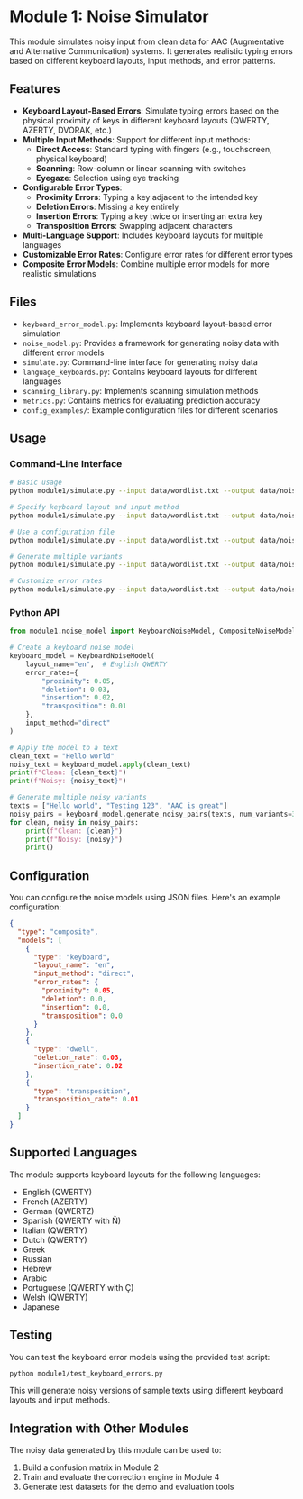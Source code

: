 # Module 1: Noise Simulator

This module simulates noisy input from clean data for AAC (Augmentative and Alternative Communication) systems. It generates realistic typing errors based on different keyboard layouts, input methods, and error patterns.

## Features

- **Keyboard Layout-Based Errors**: Simulate typing errors based on the physical proximity of keys in different keyboard layouts (QWERTY, AZERTY, DVORAK, etc.)
- **Multiple Input Methods**: Support for different input methods:
  - **Direct Access**: Standard typing with fingers (e.g., touchscreen, physical keyboard)
  - **Scanning**: Row-column or linear scanning with switches
  - **Eyegaze**: Selection using eye tracking
- **Configurable Error Types**:
  - **Proximity Errors**: Typing a key adjacent to the intended key
  - **Deletion Errors**: Missing a key entirely
  - **Insertion Errors**: Typing a key twice or inserting an extra key
  - **Transposition Errors**: Swapping adjacent characters
- **Multi-Language Support**: Includes keyboard layouts for multiple languages
- **Customizable Error Rates**: Configure error rates for different error types
- **Composite Error Models**: Combine multiple error models for more realistic simulations

## Files

- `keyboard_error_model.py`: Implements keyboard layout-based error simulation
- `noise_model.py`: Provides a framework for generating noisy data with different error models
- `simulate.py`: Command-line interface for generating noisy data
- `language_keyboards.py`: Contains keyboard layouts for different languages
- `scanning_library.py`: Implements scanning simulation methods
- `metrics.py`: Contains metrics for evaluating prediction accuracy
- `config_examples/`: Example configuration files for different scenarios

## Usage

### Command-Line Interface

```bash
# Basic usage
python module1/simulate.py --input data/wordlist.txt --output data/noisy_pairs.json

# Specify keyboard layout and input method
python module1/simulate.py --input data/wordlist.txt --output data/noisy_pairs.json --layout fr --method eyegaze

# Use a configuration file
python module1/simulate.py --input data/wordlist.txt --output data/noisy_pairs.json --config module1/config_examples/qwerty_direct.json

# Generate multiple variants
python module1/simulate.py --input data/wordlist.txt --output data/noisy_pairs.json --variants 5

# Customize error rates
python module1/simulate.py --input data/wordlist.txt --output data/noisy_pairs.json --proximity 0.1 --deletion 0.05 --insertion 0.03 --transposition 0.02
```

### Python API

```python
from module1.noise_model import KeyboardNoiseModel, CompositeNoiseModel

# Create a keyboard noise model
keyboard_model = KeyboardNoiseModel(
    layout_name="en",  # English QWERTY
    error_rates={
        "proximity": 0.05,
        "deletion": 0.03,
        "insertion": 0.02,
        "transposition": 0.01
    },
    input_method="direct"
)

# Apply the model to a text
clean_text = "Hello world"
noisy_text = keyboard_model.apply(clean_text)
print(f"Clean: {clean_text}")
print(f"Noisy: {noisy_text}")

# Generate multiple noisy variants
texts = ["Hello world", "Testing 123", "AAC is great"]
noisy_pairs = keyboard_model.generate_noisy_pairs(texts, num_variants=3)
for clean, noisy in noisy_pairs:
    print(f"Clean: {clean}")
    print(f"Noisy: {noisy}")
    print()
```

## Configuration

You can configure the noise models using JSON files. Here's an example configuration:

```json
{
  "type": "composite",
  "models": [
    {
      "type": "keyboard",
      "layout_name": "en",
      "input_method": "direct",
      "error_rates": {
        "proximity": 0.05,
        "deletion": 0.0,
        "insertion": 0.0,
        "transposition": 0.0
      }
    },
    {
      "type": "dwell",
      "deletion_rate": 0.03,
      "insertion_rate": 0.02
    },
    {
      "type": "transposition",
      "transposition_rate": 0.01
    }
  ]
}
```

## Supported Languages

The module supports keyboard layouts for the following languages:

- English (QWERTY)
- French (AZERTY)
- German (QWERTZ)
- Spanish (QWERTY with Ñ)
- Italian (QWERTY)
- Dutch (QWERTY)
- Greek
- Russian
- Hebrew
- Arabic
- Portuguese (QWERTY with Ç)
- Welsh (QWERTY)
- Japanese

## Testing

You can test the keyboard error models using the provided test script:

```bash
python module1/test_keyboard_errors.py
```

This will generate noisy versions of sample texts using different keyboard layouts and input methods.

## Integration with Other Modules

The noisy data generated by this module can be used to:

1. Build a confusion matrix in Module 2
2. Train and evaluate the correction engine in Module 4
3. Generate test datasets for the demo and evaluation tools
